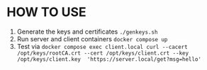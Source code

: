 HOW TO USE
====

1. Generate the keys and certificates `./genkeys.sh`
2. Run server and client containers `docker compose up`
3. Test via `docker compose exec client.local curl --cacert /opt/keys/rootCA.crt --cert /opt/keys/client.crt --key /opt/keys/client.key  'https://server.local/get?msg=hello'`